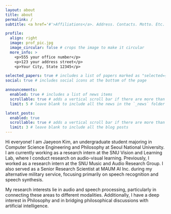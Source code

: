 ```yaml
---
layout: about
title: about
permalink: /
subtitle: <a href='#'>Affiliations</a>. Address. Contacts. Motto. Etc.

profile:
  align: right
  image: prof_pic.jpg
  image_circular: false # crops the image to make it circular
  more_info: >
    <p>555 your office number</p>
    <p>123 your address street</p>
    <p>Your City, State 12345</p>

selected_papers: true # includes a list of papers marked as "selected={true}"
social: true # includes social icons at the bottom of the page

announcements:
  enabled: true # includes a list of news items
  scrollable: true # adds a vertical scroll bar if there are more than 3 news items
  limit: 5 # leave blank to include all the news in the `_news` folder

latest_posts:
  enabled: true
  scrollable: true # adds a vertical scroll bar if there are more than 3 new posts items
  limit: 3 # leave blank to include all the blog posts
---
```


Hi everyone! I am Jaeyeon Kim, an undergraduate student majoring in Computer Science Engineering and Philosophy at Seoul National University. I am currently working as a research intern at the SNU Vision and Learning Lab, where I conduct research on audio-visual learning. Previously, I worked as a research intern at the SNU Music and Audio Research Group. I also served as a Senior Research Scientist at MAUM AI Inc. during my alternative military service, focusing primarily on speech recognition and speech synthesis.

My research interests lie in audio and speech processing, particularly in connecting these areas to different modalities. Additionally, I have a deep interest in Philosophy and in bridging philosophical discussions with artificial intelligence.


